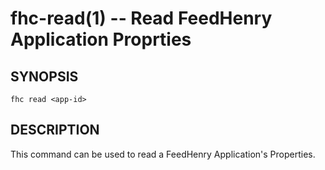 fhc-read(1) -- Read FeedHenry Application Proprties
===================================================

## SYNOPSIS

    fhc read <app-id> 
    
## DESCRIPTION

This command can be used to read a FeedHenry Application's Properties.

